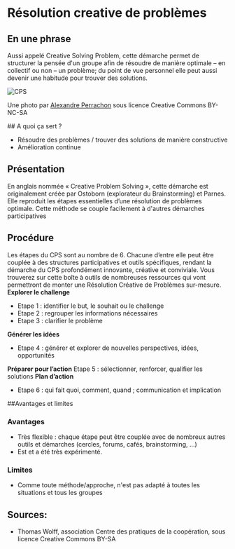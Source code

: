 # Résolution creative de problèmes

## En une phrase 
Aussi appelé Creative Solving Problem, cette démarche permet de structurer la pensée d'un groupe afin de résoudre de manière optimale – en collectif ou non – un problème; du point de vue personnel elle peut aussi devenir une habitude pour trouver des solutions. 

![CPS](http://farm5.staticflickr.com/4026/4342132542_4314462ebf_z.jpg)

Une photo par [Alexandre Perrachon](https://www.flickr.com/photos/35007189@N05/4342132542) sous licence Creative Commons BY-NC-SA

## A quoi ça sert ?
* Résoudre des problèmes / trouver des solutions de manière constructive
* Amélioration continue

## Présentation 

En anglais nommée « Creative Problem Solving », cette démarche est originalement créée par Ostoborn (explorateur du Brainstorming) et Parnes. Elle reproduit les étapes essentielles d’une résolution de problèmes optimale. Cette méthode se couple facilement à d'autres démarches participatives

## Procédure 

Les étapes du CPS sont au nombre de 6. Chacune d’entre elle peut être couplée à des structures participatives et outils spécifiques, rendant la démarche du CPS profondément innovante, créative et conviviale. Vous trouverez sur cette boîte à outils de nombreuses ressources qui vont permettront de monter une Résolution Créative de Problèmes sur-mesure. 
**Explorer le challenge**
* Etape 1 : identifier le but, le souhait ou le challenge
* Etape 2 : regrouper les informations nécessaires
* Etape 3 : clarifier le problème

**Générer les idées**
* Etape 4 : générer et explorer de nouvelles perspectives, idées, opportunités

**Préparer pour l’action**
Etape 5 : sélectionner, renforcer, qualifier les solutions
**Plan d’action**
* Etape 6 : qui fait quoi, comment, quand ; communication et implication

##Avantages et limites 

### Avantages 
* Très flexible : chaque étape peut être couplée avec de nombreux autres outils et démarches (cercles, forums, cafés, brainstorming, ...)
* Est et a été très expérimenté. 

### Limites 
* Comme toute méthode/approche, n'est pas adapté à toutes les situations et tous les groupes

## Sources:
* Thomas Wolff, association Centre des pratiques de la coopération, sous licence Creative Commons BY-SA
